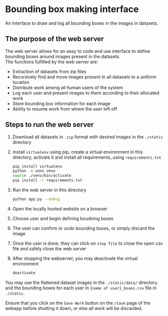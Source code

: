 # Bounding box making interface
An interface to draw and log all bounding boxes in the images in datasets.

## The purpose of the web server
The web server allows for an easy to code and use interface to define bounding boxes around images present in the datasets. <br>
The functions fulfilled by the web server are:
- Extraction of datasets from zip files
- Recursively find and move images present in all datasets to a uniform location
- Distribute work among all human users of the system
- Log each user and present images to them according to their allocated work
- Store bounding box information for each image
- Ability to resume work from where the user left off

## Steps to run the web server
1. Download all datasets in `.zip` format with desired images in the `./static` directory
2. Install `virtualenv` using pip, create a virtual environment in this directory, activate it and install all requirements, using `requirements.txt`
   
   ```sh
   pip install virtualenv
   python -m venv venv
   source ./venv/bin/activate
   pip install -r requirements.txt
   ```
3. Run the web server in this directory
   ```sh
   python app.py --debug
   ```
4. Open the locally hosted website on a browser
5. Choose user and begin defining boudning boxes
6. The user can confirm or undo bounding boxes, or simply discard the image
7. Once the user is done, they can click on `stop file` to close the open csv file and safely close the web server
8. After stopping the webserver, you may deactivate the virtual environment
   ```sh
   deactivate
   ```

You may use the flattened dataset images in the `./static/data/` directory and the bounding boxes for each user in `{name of user}_boxes.csv` file in `./static`.

Ensure that you click on the `Save Work` button on the `/task` page of the webapp before shutting it down, or else all work will be discarded.